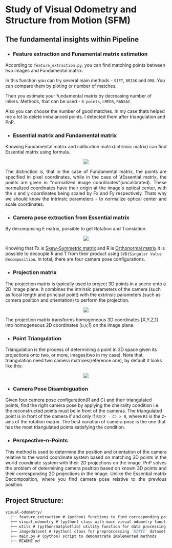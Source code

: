 # Study of Visual Odometry and Structure from Motion (SFM)
  
## The fundamental insights within Pipeline
 - ### Feature extraction and Funamental matrix estimation
According to `feature_extraction.py`, you can find matching points between two images and Fundamental matrix.
   
In this function you can try several main methods - `SIFT`, `BRISK` and `ORB`. You can compare them by ploting or number of matches.
   
Then you estimate your fundamental matrix by decreasing number of inliers.
Methods, that can be used - `8-points`, `LMEDS`, `RANSAC`.
   
   Also you can choose the number of good matches. In my case thats helped me a lot to delete imbalanced points. I detected them after triangulation and PnP.
 - ### Essential matrix and Fundamental matrix
Knowing Fundamental matrix and calibration matrix(intrinsic matrix) can find Essential matrix using formula.
   <p align="center">
     <img src="https://github.com/antonItachi/visual-odometry/assets/78692457/d78ec2a8-3d7d-4d62-a737-742cb4e244c5">
   </p>

   <p align="justify", >The distinction is, that in the case of Fundamental matrix, the points are specified in pixel coordinates, while in the case of \tEssential matrix, the points are given in "normalized image coordinates"(uncalibrated). These normalized coordinates have their origin at the image's optical center, with the x and y coordinates being scaled by Fx and Fy respectively. Thats why we should know the intrinsic parameters - to normalize optical center and scale coordinates. </p>
 
 - ### Camera pose extraction from Essential matrix
By decomposing E matrix, possible to get Rotation and Translation.
   <p align="center">
     <img src="https://github.com/antonItachi/visual-odometry/assets/78692457/35fd3cee-7602-4cd9-b17b-d7dd1df77ad3">
   </p>

Knowing that Tx is [Skew-Symmetric matrix](https://en.wikipedia.org/wiki/Skew-symmetric_matrix) and R is [Orthonormal matrix](https://en.wikipedia.org/wiki/Orthogonal_matrix) it is possible to decouple R and T from their product using `SVD(Singular Value Decomposition`. In total, there are four camera pose configurations.
   
 - ### Projection matrix
The projection matrix is typically used to project 3D points in a scene onto a 2D image plane. It combines the intrinsic parameters of the camera (such as focal length and principal point) with the extrinsic parameters (such as camera position and orientation) to perform the projection.
   <p align="center">
     <img src="https://github.com/antonItachi/visual-odometry/assets/78692457/88e4c194-7f74-4e56-8663-0e65076f7c95">
  </p>
The projection matrix transforms homogeneous 3D coordinates [X,Y,Z,1] into homogeneous 2D coordinates [u,v,1] on the image plane. 

 - ### Point Triangulation
Triangulation is the process of determining a point in 3D space given its projections onto two, or more, images(two in my case). Note that, triangulation need two camera matrixes(reference one), by default it looks like this:
   <p align="center">
   <img src="https://github.com/antonItachi/visual-odometry/assets/78692457/d63ad77a-c9b6-4939-a19d-abea4e05dd3a">
   </p>
   
 - ### Camera Pose Disambiguation

Given four camera pose configuration(R and C) and their triangulated points, find the right camera pose by applying the cheirality condition i.e. the reconstructed points must be in front of the cameras. The triangulated point is in front of the camera if and only if `R3(X - C) > 0`, where `R3` is the z-axis of the rotation matrix. The best variation of camera pose is the one that has the most triangulated points satisfying the condition.

 - ### Perspective-n-Points
<p align="justify">
     This method is used to determine the position and orientation of the camera relative to the world coordinate system based on matching 3D points in the world coordinate system with their 2D projections on the image. PnP solves the problem of determining camera position based on known 3D points and their corresponding 2D projections in the image. Unlike the Essential matrix Decomposition, where you find camera pose relative to the previous position.
</p>













## Project Structure:
  
```markdown
visual-odometry/
  ├── feature_extraction # (python) functions to find corresponding points and estimate Fundamental matrix
  ├── visual_odometry # (python) class with main visual odometry functions.
  ├── utils # (python/matplotlib) utility function for data processing and visualization
  ├── imagedataset # (python) class for preproccessing `KITTI` dataset, to get the pair of images and Calibration matrix (Intrinsic matrix)
  ├── main.py # (python) script to demonstrate implemented methods
  ├── README.md
```
